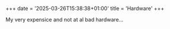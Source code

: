 +++
date = '2025-03-26T15:38:38+01:00'
title = 'Hardware'
+++

My very expensice and not at al bad hardware...
